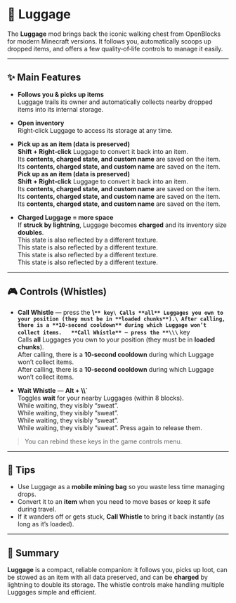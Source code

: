 # 🧳 Luggage

The **Luggage** mod brings back the iconic walking chest from OpenBlocks for modern Minecraft versions. It follows you, automatically scoops up dropped items, and offers a few quality‑of‑life controls to manage it easily.

---

## ✨ Main Features

- **Follows you & picks up items**\
  Luggage trails its owner and automatically collects nearby dropped items into its internal storage.

- **Open inventory**\
  Right‑click Luggage to access its storage at any time.

- **Pick up as an item (data is preserved)**\
  **Shift + Right‑click** Luggage to convert it back into an item.\
  Its **contents, charged state, and custom name** are saved on the item.\
  Its **contents, charged state, and custom name** are saved on the item.  
  **Pick up as an item (data is preserved)**\
  **Shift + Right‑click** Luggage to convert it back into an item.\
  Its **contents, charged state, and custom name** are saved on the item.\
  Its **contents, charged state, and custom name** are saved on the item.\
  Its **contents, charged state, and custom name** are saved on the item.

- **Charged Luggage = more space**\
  If **struck by lightning**, Luggage becomes **charged** and its inventory size **doubles**.\
  This state is also reflected by a different texture.\
  This state is also reflected by a different texture.\
  This state is also reflected by a different texture.  
  This state is also reflected by a different texture.

---

## 🎮 Controls (Whistles)

- **Call Whistle** — press the **\\`** key\
      Calls **all** Luggages you own to your position (they must be in **loaded chunks**).\
      After calling, there is a **10‑second cooldown** during which Luggage won’t collect items.   **Call Whistle** — press the **\\\`** key\
  Calls **all** Luggages you own to your position (they must be in **loaded chunks**).\
  After calling, there is a **10‑second cooldown** during which Luggage won’t collect items.\
  After calling, there is a **10‑second cooldown** during which Luggage won’t collect items.

- **Wait Whistle** — **Alt + \\\\\`**\
  Toggles **wait** for your nearby Luggages (within 8 blocks).\
  While waiting, they visibly “sweat”.\
  While waiting, they visibly “sweat”.\
  While waiting, they visibly “sweat”.  
  While waiting, they visibly “sweat”. Press again to release them.

> You can rebind these keys in the game controls menu.

---

## 🔧 Tips

- Use Luggage as a **mobile mining bag** so you waste less time managing drops.
- Convert it to an **item** when you need to move bases or keep it safe during travel.
- If it wanders off or gets stuck, **Call Whistle** to bring it back instantly (as long as it’s loaded).

---

## 📌 Summary

**Luggage** is a compact, reliable companion: it follows you, picks up loot, can be stowed as an item with all data preserved, and can be **charged** by lightning to double its storage. The whistle controls make handling multiple Luggages simple and efficient.
